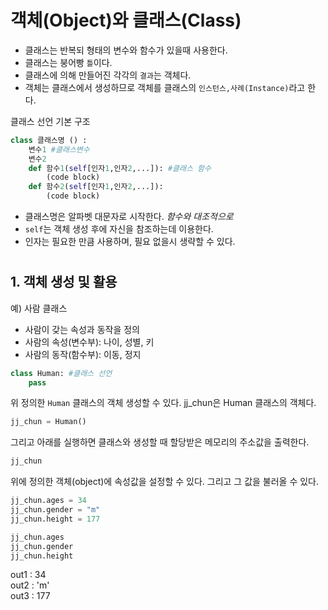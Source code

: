 # 객체(Object)와 클래스(Class)
+ 클래스는 반복되 형태의 변수와 함수가 있을때 사용한다.
+ 클래스는 붕어빵 `틀`이다.
+ 클래스에 의해 만들어진 각각의 `결과`는 객체다.
+ 객체는 클래스에서 생성하므로 객체를 클래스의 `인스턴스,사례(Instance)`라고 한다.

클래스 선언 기본 구조
```python
class 클래스명 () : 
    변수1 #클래스변수
    변수2
    def 함수1(self[인자1,인자2,...]): #클래스 함수
        (code block)
    def 함수2(self[인자1,인자2,...]):
        (code block)
```
+ 클래스명은 알파벳 대문자로 시작한다. _함수와 대조적으로_
+ `self`는 객체 생성 후에 자신을 참조하는데 이용한다.
+ 인자는 필요한 만큼 사용하며, 필요 없을시 생략할 수 있다.
#
## 1. 객체 생성 및 활용
예) 사람 클래스
+ 사람이 갖는 속성과 동작을 정의
+ 사람의 속성(변수부): 나이, 성별, 키
+ 사람의 동작(함수부): 이동, 정지

```python
class Human: #클래스 선언
    pass
```
위 정의한 `Human` 클래스의 객체 생성할 수 있다.
jj_chun은 Human 클래스의 객체다.
```python
jj_chun = Human()
```
그리고 아래를 실행하면 클래스와 생성할 때 할당받은 메모리의 주소값을 출력한다. 
```python
jj_chun
```

위에 정의한 객체(object)에 속성값을 설정할 수 있다. 그리고 그 값을 불러올 수 있다.
```python
jj_chun.ages = 34
jj_chun.gender = "m"
jj_chun.height = 177

jj_chun.ages 
jj_chun.gender
jj_chun.height
```
out1 : 34\
out2 : 'm'\
out3 : 177
